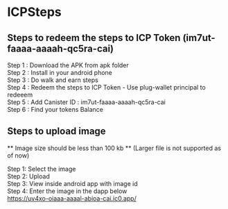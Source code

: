 
# ICPSteps

## Steps to redeem the steps to ICP Token (im7ut-faaaa-aaaah-qc5ra-cai)

Step 1 : Download the APK from apk folder  
Step 2 : Install in your android phone  
Step 3 : Do walk and earn steps   
Step 4 : Redeem the steps to ICP Token - Use plug-wallet principal to redeeem  
Step 5 : Add Canister ID : im7ut-faaaa-aaaah-qc5ra-cai   
Step 6 : Find your tokens Balance  

## Steps to upload image  
** Image size should be less than 100 kb ** (Larger file is not supported as of now)  

Step 1: Select the image  
Step 2: Upload  
Step 3: View inside android app with image id  
Step 4: Enter the image in the dapp below  
https://uv4xo-oiaaa-aaaal-abioa-cai.ic0.app/  
